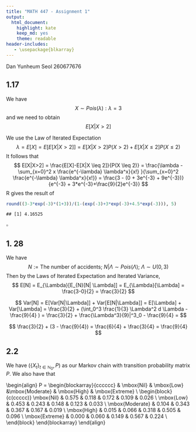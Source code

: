 ```yaml
---
title: "MATH 447 - Assignment 1"
output: 
  html_document: 
    highlight: kate
    keep_md: yes
    theme: readable
header-includes:
   - \usepackage{blkarray}
---
```

Dan Yunheum Seol
260677676



## 1.17
We have
$$
X \sim Pois(\lambda) : \lambda = 3
$$
and we need to obtain
$$
E[X|X > 2]
$$

We use the Law of Iterated Expectation
$$
\lambda = E[X] = E[E[X|X>2]] = E[X|X>2]P(X >2) + E[X| X \leq 2] P(X \leq 2)
$$
It follows that
$$
E[X|X>2] = \frac{E[X]-E[X|X \leq 2]}{P(X \leq 2)} = \frac{\lambda - \sum_{x=0}^2 x  \frac{e^{-\lambda} \lambda^x}{x!} }{\sum_{x=0}^2   \frac{e^{-\lambda} \lambda^x}{x!}} = \frac{3 - (0 + 3e^{-3} + 9e^{-3})}{e^{-3} + 3*e^{-3}+\frac{9}{2}e^{-3}}
$$
R gives the result of

```r
round((3-3*exp(-3)*(1+3))/(1-(exp(-3)+3*exp(-3)+4.5*exp(-3))), 5)
```

```
## [1] 4.16525
```
$\square$
## 1. 28

We have
$$
N := \text{The number of accidents};\ N|\Lambda \sim Pois(\Lambda);\ \Lambda \sim U(0,3)
$$
Then by the Laws of Iterated Expectation and Iterated Variance,
$$
E[N] = E_{\Lambda}[E_{N}[N| \Lambda]] = E_{\Lambda}[\Lambda] = \frac{3-0}{2} = \frac{3}{2}
$$

$$
Var[N] = E[Var[N|\Lambda]] + Var[E[N|\Lambda]] = E[\Lambda] + Var[\Lambda] = \frac{3}{2} + (\int_0^3 \frac{1}{3} \Lambda^2 d \Lambda - \frac{9}{4} ) = \frac{3}{2} + \frac{\Lambda^3}{9}|^3_0 - \frac{9}{4} =
$$

$$
\frac{3}{2} + (3 - \frac{9}{4}) =  \frac{6}{4} + \frac{3}{4} = \frac{9}{4}
$$

## 2.2
We have
$(\{X_t\}_{t \in \mathbb{N}_0} , P)$ as our Markov chain with transition probability matrix $P$.
We also have that

\begin{align}
P = 
\begin{blockarray}{cccccc}
& \mbox{Nil} &  \mbox{Low} &\mbox{Moderate}  & \mbox{High} & \mbox{Extreme} \\ 
\begin{block}{c(ccccc)}
\mbox{Nil} & 0.575 & 0.118 & 0.172 & 0.109 & 0.026 \\
\mbox{Low} & 0.453 & 0.243 & 0.148 & 0.123 & 0.033 \\
\mbox{Moderate} & 0.104 & 0.343 & 0.367 & 0.167 & 0.019 \\
\mbox{High} & 0.015 & 0.066 & 0.318 & 0.505 & 0.096 \\
\mbox{Extreme} & 0.000 & 0.060 & 0.149 & 0.567 & 0.224 \\
\end{block}
\end{blockarray}
\end{align}

